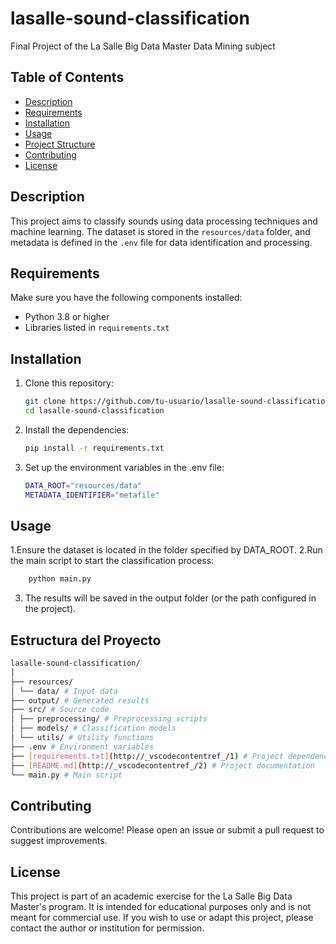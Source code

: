 # lasalle-sound-classification

Final Project of the La Salle Big Data Master Data Mining subject

## Table of Contents

- [Description](#description)
- [Requirements](#requirements)
- [Installation](#installation)
- [Usage](#usage)
- [Project Structure](#project-structure)
- [Contributing](#contributing)
- [License](#license)

## Description

This project aims to classify sounds using data processing techniques and machine learning. The dataset is stored in the `resources/data` folder, and metadata is defined in the `.env` file for data identification and processing.

## Requirements

Make sure you have the following components installed:

- Python 3.8 or higher
- Libraries listed in `requirements.txt`

## Installation

1. Clone this repository:

   ```bash
   git clone https://github.com/tu-usuario/lasalle-sound-classification.git
   cd lasalle-sound-classification
   ```

2. Install the dependencies:

   ```bash
   pip install -r requirements.txt
   ```

3. Set up the environment variables in the .env file:
   ```bash
   DATA_ROOT="resources/data"
   METADATA_IDENTIFIER="metafile"
   ```

## Usage

1.Ensure the dataset is located in the folder specified by DATA_ROOT.
2.Run the main script to start the classification process:

```bash
    python main.py
```

3. The results will be saved in the output folder (or the path configured in the project).

## Estructura del Proyecto

```bash
lasalle-sound-classification/
│
├── resources/
│ └── data/ # Input data
├── output/ # Generated results
├── src/ # Source code
│ ├── preprocessing/ # Preprocessing scripts
│ ├── models/ # Classification models
│ └── utils/ # Utility functions
├── .env # Environment variables
├── [requirements.txt](http://_vscodecontentref_/1) # Project dependencies
├── [README.md](http://_vscodecontentref_/2) # Project documentation
└── main.py # Main script
```

## Contributing

Contributions are welcome! Please open an issue or submit a pull request to suggest improvements.

## License

This project is part of an academic exercise for the La Salle Big Data Master's program. It is intended for educational purposes only and is not meant for commercial use. If you wish to use or adapt this project, please contact the author or institution for permission.
